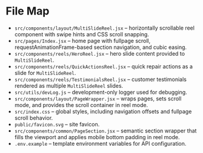 # File Map

- `src/components/layout/MultiSlideReel.jsx` – horizontally scrollable reel component with swipe hints and CSS scroll snapping.
- `src/pages/Index.jsx` – home page with fullpage scroll, requestAnimationFrame-based section navigation, and cubic easing.
- `src/components/reels/HeroReel.jsx` – hero slide content provided to `MultiSlideReel`.
- `src/components/reels/QuickActionsReel.jsx` – quick repair actions as a slide for `MultiSlideReel`.
- `src/components/reels/TestimonialsReel.jsx` – customer testimonials rendered as multiple `MultiSlideReel` slides.
- `src/utils/devLog.js` – development-only logger used for debugging.
- `src/components/layout/PageWrapper.jsx` – wraps pages, sets scroll mode, and provides the scroll container in reel mode.
- `src/index.css` – global styles, including navigation offsets and fullpage scroll behavior.
- `public/favicon.svg` – site favicon.
- `src/components/common/PageSection.jsx` – semantic section wrapper that fills the viewport and applies mobile bottom padding in reel mode.
- `.env.example` – template environment variables for API configuration.
